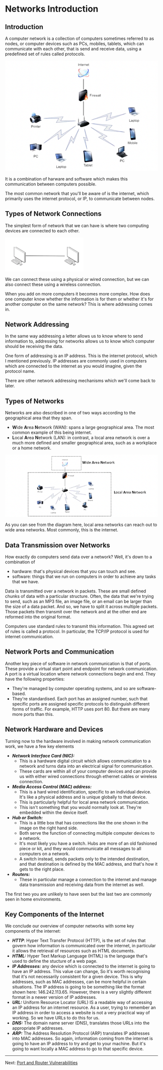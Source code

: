 # Networks Introduction

## Introduction

A computer network is a collection of computers sometimes referred to as nodes, or computer devices such as PCs, mobiles, tablets, which can communicate with each other, that is send and receive data, using a predefined set of rules called protocols. 

![Network diagram](./images/Network_diagram.png)

It is a combination of harware and software which makes this communication between computers possible.

The most common network that you'll be aware of is the internet, which primarily uses the
internet protocol, or IP, to communicate between nodes.

## Types of Network Connections

The simplest form of network that we can have is where two computing devices are connected to each other.

![Simplest network](./images/Simplest_network.png)

We can connect these using a physical or wired connection, but we can also connect these using a wireless connection.

When you add on more computers it becomes more complex. How does one computer know whether the information is for them or whether it's for another computer on the same network? This is where addressing comes in.

## Network Addressing

In the same way addressing a letter allows us to know where to send information to, addressing for networks allows us to know which computer should be receiving the data. 

One form of addressing is an IP address. This is the internet protocol, which I mentioned previously. IP addresses are commonly used in computers which are connected to the internet as you would imagine, given the protocol name. 

There are other network addressing mechanisms which we'll come back to later.

## Types of Networks

Networks are also described in one of two ways according to the geographical area that they
span. 
* **W**ide **A**rea **N**etwork (WAN): spans a large geographical area. The most common example of this being internet.
* **L**ocal **A**rea **N**etwork (LAN): in contrast, a local area network is over a much more defined and smaller geographical area, such as a workplace or a home network. 

![LAN connected to WAN](./images/WAN_LAN.png)

As you can see from the diagram here, local area networks can reach out to wide area networks. Most commonly, this is the internet.

## Data Transmission over Networks

How exactly do computers send data over a network? Well, it's down to a combination of 
* hardware: that's physical devices that you can touch and see.
* software: things that we run on computers in order to achieve any tasks that we have.

Data is transmitted over a network in packets. These are small defined chunks of data with a particular structure. Often, the data that we're trying to send, such as an MP3 file, an image file, or an email can be larger than the size of a data packet. And so, we have to split it across multiple packets. Those packets then transmit over the network and at the other end are reformed into the original format. 

Computers use standard rules to transmit this information. This agreed set of rules is called a protocol. In particular, the TCP/IP protocol is used for internet communication.

## Network Ports and Communication

Another key piece of software in network communication is that of ports. These provide a virtual start point and endpoint for network communication. A port is a virtual location where network connections begin and end. They have the following properties:
* They're managed by computer operating systems, and so are software-based. 
* They're standardised. Each port has an assigned number, such that specific ports are assigned specific protocols to distinguish different forms of traffic. For example, HTTP uses port 80. But there are many more ports than this.

## Network Hardware and Devices

Turning now to the hardware involved in making network communication work, we have a few key elements
* ***Network Interface Card (NIC):***
    * This is a hardware digital circuit which allows communication to a network and turns data into an electrical signal for communication. 
    * These cards are within all of your computer devices and can provide us with either wired connections through ethernet cables or wireless connection.
* ***Media Access Control (MAC) address:*** 
    * This is a hard wired identification, specific to an individual device. It's like a physical address and is unique globally to that device. 
    * This is particularly helpful for local area network communication. 
    * This isn't something that you would normally look at. They're embedded within the device itself.
* ***Hub or Switch:***
    * This is a little box that has connections like the one shown in the image on the right hand side. 
    * Both serve the function of connecting multiple computer devices to a network. 
    * It's most likely you have a switch. Hubs are more of an old fashioned piece or kit, and they would communicate all messages to all computers on a network. 
    * A switch instead, sends packets only to the intended destination, and that destination is defined by the MAC address, and that's how it gets to the right place.
* ***Routers:***
    * These in particular manage a connection to the internet and manage data transmission and receiving data from the internet as well.

The first two you are unlikely to have seen but the last two are commonly seen in home environments.

## Key Components of the Internet

We conclude our overview of computer networks with some key components of the internet:

* ***HTTP***: Hyper Text Transfer Protocol (HTTP), is the set of rules that govern how information is communicated over the internet, in particular it allows the retrieval of resources such as HTML documents.
* ***HTML:*** Hyper Text Markup Language (HTML) is the language that's used to define the stucture of a web page.
* ***IP Addresses:*** any device which is connected to the internet is going to have an IP address. This value can change, So it's worth recognising that it's not necessarily consistent for a given device. This is why addresses, such as MAC addresses, can be more helpful in certain situations. The IP address is going to be something like the format shown here: 146.242.113.65. However, there is a very slightly different format in a newer version of IP addresses.
* ***URL:*** Uniform Resource Locator (URL) IS a readable way of accessing an IP address for an internet resource. As a user, trying to remember an IP address in order to access a website is not a very practical way of working. So we have URLs to do this for us.
* ***DNS:*** The domain name server (DNS), translates those URLs into the appropriate IP addresses.
* ***ARP:*** The Address Resolution Protocol (ARP) translates IP addresses into MAC addresses. So again, information coming from the internet is going to have an IP address to try and get to your machine. But it's going to want locally a MAC address to go to that specific device.

---

Next: [Port and Router Vulnerabilities](Port_and_Router_Vulnerabilities.md)
